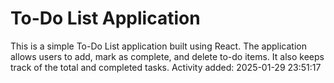 # To-Do List Application
































































































































This is a simple To-Do List application built using React. The application allows users to add, mark as complete, and delete to-do items. It also keeps track of the total and completed tasks.
Activity added: 2025-01-29 23:51:17
